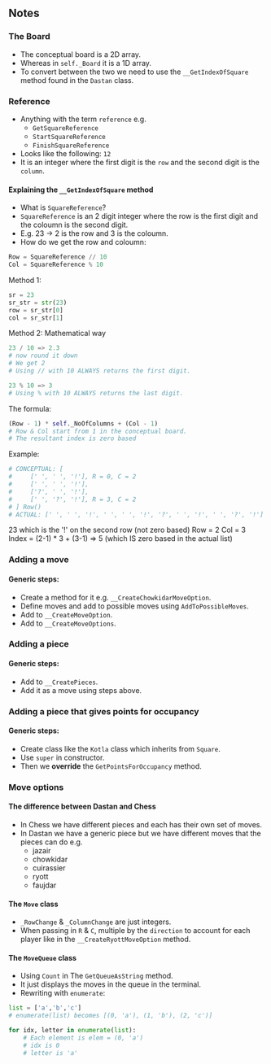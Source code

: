## Notes

### The Board
* The conceptual board is a 2D array.
* Whereas in `self._Board` it is a 1D array.
* To convert between the two we need to use the `__GetIndexOfSquare` method found in the `Dastan` class.

### Reference
* Anything with the term `reference` e.g.
  * `GetSquareReference`
  * `StartSquareReference`
  * `FinishSquareReference`
* Looks like the following: `12`
* It is an integer where the first digit is the `row` and the second digit is the `column`.

#### Explaining the `__GetIndexOfSquare` method
* What is `SquareReference`?
* `SquareReference` is an 2 digit integer where the row is the first digit and the coloumn is the second digit.
* E.g. 23 -> 2 is the row and 3 is the coloumn.
* How do we get the row and coloumn:

```python
Row = SquareReference // 10
Col = SquareReference % 10
```

Method 1:
```python
sr = 23
sr_str = str(23)
row = sr_str[0]
col = sr_str[1]
```

Method 2: Mathematical way
```python
23 / 10 => 2.3
# now round it down
# We get 2
# Using // with 10 ALWAYS returns the first digit.

23 % 10 => 3
# Using % with 10 ALWAYS returns the last digit.
```

The formula:
```python
(Row - 1) * self._NoOfColumns + (Col - 1)
# Row & Col start from 1 in the conceptual board.
# The resultant index is zero based
```
Example: 
```python
# CONCEPTUAL: [
#     [' ', ' ', '!'], R = 0, C = 2
#     [' ', ' ', '!'],
#     ['?', ' ', '!'],
#     [' ', '?', '!'], R = 3, C = 2
# ] Row()
# ACTUAL: [' ', ' ', '!', ' ', ' ', '!', '?', ' ', '!', ' ', '?', '!']
```
23 which is the '!' on the second row (not zero based)
Row = 2
Col = 3
Index = (2-1) * 3 + (3-1) => 5 (which IS zero based in the actual list)

### Adding a move

#### Generic steps:
* Create a method for it e.g. `__CreateChowkidarMoveOption`.
* Define moves and add to possible moves using `AddToPossibleMoves`.
* Add to `__CreateMoveOption`.
* Add to `__CreateMoveOptions`.

### Adding a piece

#### Generic steps:
* Add to `__CreatePieces`.
* Add it as a move using steps above.

### Adding a piece that gives points for occupancy
#### Generic steps:
* Create class like the `Kotla` class which inherits from `Square`.
* Use `super` in constructor.
* Then we **override** the `GetPointsForOccupancy` method.


### Move options
#### The difference between Dastan and Chess
* In Chess we have different pieces and each has their own set of moves. 
* In Dastan we have a generic piece but we have different moves that the pieces can do e.g.
  * jazair
  * chowkidar
  * cuirassier
  * ryott
  * faujdar

#### The `Move` class
* `_RowChange` & `_ColumnChange` are just integers.
* When passing in `R` & `C`, multiple by the `direction` to account for each player like in the `__CreateRyottMoveOption` method.

#### The `MoveQueue` class
* Using `Count` in The `GetQueueAsString` method.
* It just displays the moves in the queue in the terminal.
* Rewriting with `enumerate`:
```python
list = ['a','b','c']
# enumerate(list) becomes [(0, 'a'), (1, 'b'), (2, 'c')]

for idx, letter in enumerate(list):
    # Each element is elem = (0, 'a')
    # idx is 0
    # letter is 'a'
```
